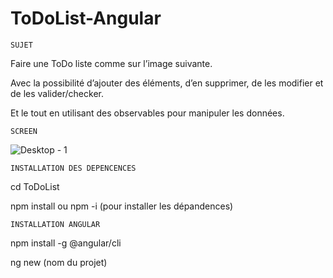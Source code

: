 # ToDoList-Angular

    SUJET

Faire une ToDo liste comme sur l’image suivante.

Avec la possibilité d’ajouter des éléments, d’en supprimer, de les modifier et de les valider/checker.

Et le tout en utilisant des observables pour manipuler les données.

    SCREEN

![Desktop - 1](http://image.noelshack.com/fichiers/2022/12/2/1647971069-todolist.png)

    INSTALLATION DES DEPENCENCES

cd ToDoList

npm install ou npm -i (pour installer les dépandences)

    INSTALLATION ANGULAR

npm install -g @angular/cli

ng new (nom du projet)